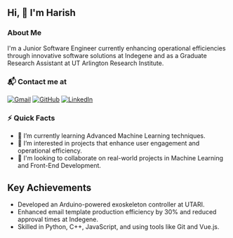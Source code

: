 ## Hi, 👋 I'm Harish
### About Me
I'm a Junior Software Engineer currently enhancing operational efficiencies through innovative software solutions at Indegene and as a Graduate Research Assistant at UT Arlington Research Institute. 
### 📬 Contact me at
[![Gmail](https://img.shields.io/badge/Email-Harish-red?style=flat-square&logo=gmail&logoColor=white)](mailto:harish.naidu0207@gmail.com)
[![GitHub](https://img.shields.io/badge/GitHub-harishnaidu0207-lightgrey?style=flat-square&logo=github)](https://github.com/harishnaidu0207)
[![LinkedIn](https://img.shields.io/badge/LinkedIn-Harish_Naidu-blue?style=flat-square&logo=linkedin)](https://linkedin.com/in/g-harish-naidu)


### ⚡️ Quick Facts
- 🌱 I’m currently learning Advanced Machine Learning techniques.
- 👀 I’m interested in projects that enhance user engagement and operational efficiency.
- 💞️ I'm looking to collaborate on real-world projects in Machine Learning and Front-End Development.

## Key Achievements
- Developed an Arduino-powered exoskeleton controller at UTARI.
- Enhanced email template production efficiency by 30% and reduced approval times at Indegene.
- Skilled in Python, C++, JavaScript, and using tools like Git and Vue.js.

